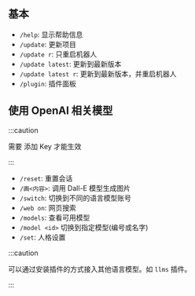 
## 基本
- `/help`: 显示帮助信息
- `/update`: 更新项目
- `/update r`: 只重启机器人
- `/update latest`: 更新到最新版本
- `/update latest r`: 更新到最新版本，并重启机器人
- `/plugin`: 插件面板


## 使用 OpenAI 相关模型

:::caution

需要 添加 Key 才能生效

:::

- `/reset`: 重置会话
- `/画<内容>`: 调用 Dall-E 模型生成图片
- `/switch`: 切换到不同的语言模型账号
- `/web on`: 网页搜索
- `/models`: 查看可用模型
- `/model <id>` 切换到指定模型(编号或名字)
- `/set`: 人格设置

:::caution

可以通过安装插件的方式接入其他语言模型。如 `llms` 插件。 

:::

